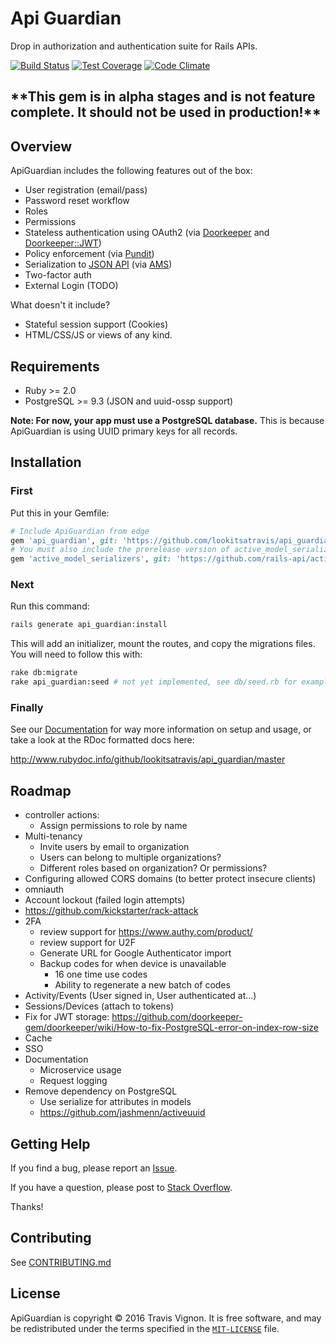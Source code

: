 # Api Guardian

Drop in authorization and authentication suite for Rails APIs.

[![Build Status](	https://img.shields.io/travis/lookitsatravis/api_guardian.svg?style=flat-square)](https://travis-ci.org/lookitsatravis/api_guardian)
[![Test Coverage](https://img.shields.io/codeclimate/coverage/github/lookitsatravis/api_guardian.svg?style=flat-square)](https://codeclimate.com/github/lookitsatravis/api_guardian/coverage)
[![Code Climate](https://img.shields.io/codeclimate/github/lookitsatravis/api_guardian.svg?style=flat-square)](https://codeclimate.com/github/lookitsatravis/api_guardian)

## **\*\*This gem is in alpha stages and is not feature complete. It should not be used in production!\*\***

## Overview

ApiGuardian includes the following features out of the box:

* User registration (email/pass)
* Password reset workflow
* Roles
* Permissions
* Stateless authentication using OAuth2 (via [Doorkeeper](https://github.com/doorkeeper-gem/doorkeeper) and [Doorkeeper::JWT](https://github.com/chriswarren/doorkeeper-jwt))
* Policy enforcement (via [Pundit](https://github.com/elabs/pundit))
* Serialization to [JSON API](http://jsonapi.org/) (via [AMS](https://github.com/rails-api/active_model_serializers))
* Two-factor auth
* External Login (TODO)

What doesn't it include?

* Stateful session support (Cookies)
* HTML/CSS/JS or views of any kind.

## Requirements

* Ruby >= 2.0
* PostgreSQL >= 9.3 (JSON and uuid-ossp support)

**Note: For now, your app must use a PostgreSQL database.** This is because ApiGuardian is using UUID primary keys for all records.

## Installation

### First

Put this in your Gemfile:

```rb
# Include ApiGuardian from edge
gem 'api_guardian', git: 'https://github.com/lookitsatravis/api_guardian'
# You must also include the prerelease version of active_model_serializers
gem 'active_model_serializers', git: 'https://github.com/rails-api/active_model_serializers.git'
```

### Next

Run this command:

```sh
rails generate api_guardian:install
```

This will add an initializer, mount the routes, and copy the migrations files.
You will need to follow this with:

```sh
rake db:migrate
rake api_guardian:seed # not yet implemented, see db/seed.rb for example
```

### Finally

See our [Documentation](docs/readme.md) for way more information on setup and usage,
or take a look at the RDoc formatted docs here:

http://www.rubydoc.info/github/lookitsatravis/api_guardian/master

## Roadmap

* controller actions:
  * Assign permissions to role by name
* Multi-tenancy
  * Invite users by email to organization
  * Users can belong to multiple organizations?
  * Different roles based on organization? Or permissions?
* Configuring allowed CORS domains (to better protect insecure clients)
* omniauth
* Account lockout (failed login attempts)
* https://github.com/kickstarter/rack-attack
* 2FA
  * review support for https://www.authy.com/product/
  * review support for U2F
  * Generate URL for Google Authenticator import
  * Backup codes for when device is unavailable
    * 16 one time use codes
    * Ability to regenerate a new batch of codes
* Activity/Events (User signed in, User authenticated at...)
* Sessions/Devices (attach to tokens)
* Fix for JWT storage: https://github.com/doorkeeper-gem/doorkeeper/wiki/How-to-fix-PostgreSQL-error-on-index-row-size
* Cache
* SSO
* Documentation
  * Microservice usage
  * Request logging
* Remove dependency on PostgreSQL
  * Use serialize for attributes in models
  * https://github.com/jashmenn/activeuuid

## Getting Help

If you find a bug, please report an [Issue](https://github.com/lookitsatravis/api_guardian/issues).

If you have a question, please post to [Stack Overflow](https://stackoverflow.com/questions/tagged/api_guardian).

Thanks!

## Contributing

See [CONTRIBUTING.md](CONTRIBUTING.md)

## License

ApiGuardian is copyright © 2016 Travis Vignon. It is free software, and may be
redistributed under the terms specified in the [`MIT-LICENSE`](MIT-LICENSE) file.
